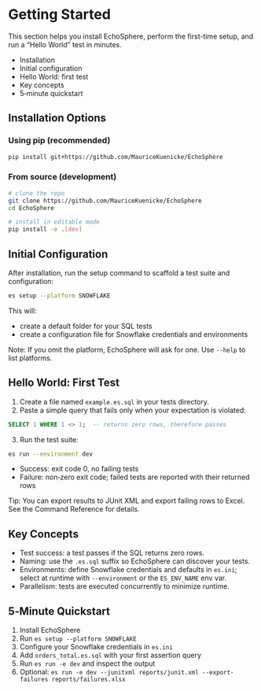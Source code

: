 # Getting Started

This section helps you install EchoSphere, perform the first-time setup, and run a “Hello World” test in minutes.

- Installation
- Initial configuration
- Hello World: first test
- Key concepts
- 5‑minute quickstart

## Installation Options

### Using pip (recommended)
```sh
pip install git+https://github.com/MauriceKuenicke/EchoSphere
```

### From source (development)
```sh
# clone the repo
git clone https://github.com/MauriceKuenicke/EchoSphere
cd EchoSphere

# install in editable mode
pip install -e .[dev]
```

## Initial Configuration
After installation, run the setup command to scaffold a test suite and configuration:

```sh
es setup --platform SNOWFLAKE
```

This will:
- create a default folder for your SQL tests
- create a configuration file for Snowflake credentials and environments

Note: If you omit the platform, EchoSphere will ask for one. Use `--help` to list platforms.

## Hello World: First Test
1. Create a file named `example.es.sql` in your tests directory.
2. Paste a simple query that fails only when your expectation is violated:

```sql
SELECT 1 WHERE 1 <> 1;  -- returns zero rows, therefore passes
```

3. Run the test suite:
```sh
es run --environment dev
```

- Success: exit code 0, no failing tests
- Failure: non‑zero exit code; failed tests are reported with their returned rows

Tip: You can export results to JUnit XML and export failing rows to Excel. See the Command Reference for details.

## Key Concepts
- Test success: a test passes if the SQL returns zero rows.
- Naming: use the `.es.sql` suffix so EchoSphere can discover your tests.
- Environments: define Snowflake credentials and defaults in `es.ini`; select at runtime with `--environment` or the `ES_ENV_NAME` env var.
- Parallelism: tests are executed concurrently to minimize runtime.

## 5‑Minute Quickstart
1. Install EchoSphere
2. Run `es setup --platform SNOWFLAKE`
3. Configure your Snowflake credentials in `es.ini`
4. Add `orders_total.es.sql` with your first assertion query
5. Run `es run -e dev` and inspect the output
6. Optional: `es run -e dev --junitxml reports/junit.xml --export-failures reports/failures.xlsx`
